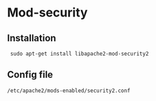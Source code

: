 # Mod-security

## Installation

```
 sudo apt-get install libapache2-mod-security2
```

## Config file 

```
/etc/apache2/mods-enabled/security2.conf
```